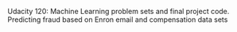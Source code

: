 Udacity 120: Machine Learning problem sets and final project code.  Predicting fraud based on Enron email and compensation data sets


